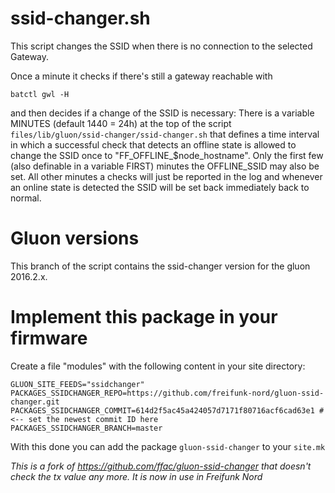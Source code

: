ssid-changer.sh
===============

This script changes the SSID when there is no connection to the selected Gateway.

Once a minute it checks if there's still a gateway reachable with 

    batctl gwl -H

and then decides if a change of the SSID is necessary: There is a variable
MINUTES (default 1440 = 24h) at the top of the script `files/lib/gluon/ssid-changer/ssid-changer.sh`
that defines a time interval in which a successful check that detects an offline
state is allowed to change the SSID once to "FF_OFFLINE_$node_hostname". Only the
first few (also definable in a variable FIRST) minutes the OFFLINE_SSID may also
be set. All other minutes a checks will just be reported in the log and whenever
an online state is detected the SSID will be set back immediately back to normal. 

Gluon versions
==============
This branch of the script contains the ssid-changer version for the gluon 2016.2.x.

Implement this package in your firmware
=======================================
Create a file "modules" with the following content in your site directory:

```
GLUON_SITE_FEEDS="ssidchanger"
PACKAGES_SSIDCHANGER_REPO=https://github.com/freifunk-nord/gluon-ssid-changer.git
PACKAGES_SSIDCHANGER_COMMIT=614d2f5ac45a424057d7171f80716acf6cad63e1 # <-- set the newest commit ID here
PACKAGES_SSIDCHANGER_BRANCH=master
```

With this done you can add the package `gluon-ssid-changer` to your `site.mk`


*This is a fork of https://github.com/ffac/gluon-ssid-changer that doesn't check
the tx value any more. It is now in use in Freifunk Nord*
